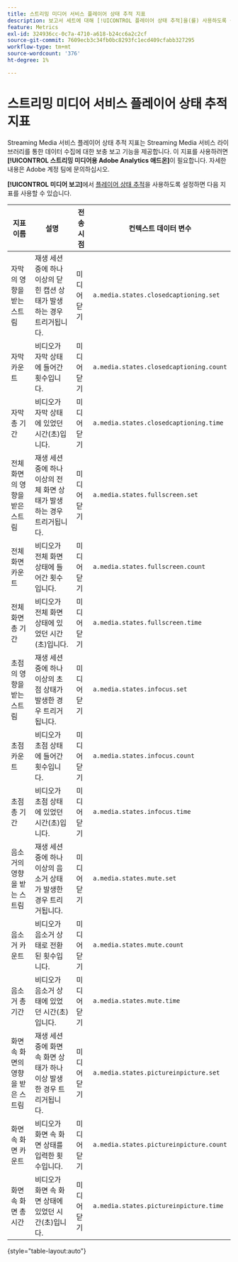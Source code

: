 ```yaml
---
title: 스트리밍 미디어 서비스 플레이어 상태 추적 지표
description: 보고서 세트에 대해 [!UICONTROL 플레이어 상태 추적]을(를) 사용하도록 설정할 때 사용 가능한 지표입니다.
feature: Metrics
exl-id: 324936cc-0c7a-4710-a618-b24cc6a2c2cf
source-git-commit: 7609ecb3c34fb0bc8293fc1ecd409cfabb327295
workflow-type: tm+mt
source-wordcount: '376'
ht-degree: 1%

---
```


# 스트리밍 미디어 서비스 플레이어 상태 추적 지표

Streaming Media 서비스 플레이어 상태 추적 지표는 Streaming Media 서비스 라이브러리를 통한 데이터 수집에 대한 보충 보고 기능을 제공합니다. 이 지표를 사용하려면 **[!UICONTROL 스트리밍 미디어용 Adobe Analytics 애드온]**&#x200B;이 필요합니다. 자세한 내용은 Adobe 계정 팀에 문의하십시오.

**[!UICONTROL 미디어 보고]**&#x200B;에서 [플레이어 상태 추적](/help/admin/admin/c-manage-report-suites/c-edit-report-suites/media-management.md)을 사용하도록 설정하면 다음 지표를 사용할 수 있습니다.

| 지표 이름 | 설명 | 전송 시점 | 컨텍스트 데이터 변수 |
| --- | --- | --- | --- |
| 자막의 영향을 받는 스트림 | 재생 세션 중에 하나 이상의 닫힌 캡션 상태가 발생하는 경우 트리거됩니다. | 미디어 닫기 | `a.media.states.closedcaptioning.set` |
| 자막 카운트 | 비디오가 자막 상태에 들어간 횟수입니다. | 미디어 닫기 | `a.media.states.closedcaptioning.count` |
| 자막 총 기간 | 비디오가 자막 상태에 있었던 시간(초)입니다. | 미디어 닫기 | `a.media.states.closedcaptioning.time` |
| 전체 화면의 영향을 받은 스트림 | 재생 세션 중에 하나 이상의 전체 화면 상태가 발생하는 경우 트리거됩니다. | 미디어 닫기 | `a.media.states.fullscreen.set` |
| 전체 화면 카운트 | 비디오가 전체 화면 상태에 들어간 횟수입니다. | 미디어 닫기 | `a.media.states.fullscreen.count` |
| 전체 화면 총 기간 | 비디오가 전체 화면 상태에 있었던 시간(초)입니다. | 미디어 닫기 | `a.media.states.fullscreen.time` |
| 초점의 영향을 받는 스트림 | 재생 세션 중에 하나 이상의 초점 상태가 발생한 경우 트리거됩니다. | 미디어 닫기 | `a.media.states.infocus.set` |
| 초점 카운트 | 비디오가 초점 상태에 들어간 횟수입니다. | 미디어 닫기 | `a.media.states.infocus.count` |
| 초점 총 기간 | 비디오가 초점 상태에 있었던 시간(초)입니다. | 미디어 닫기 | `a.media.states.infocus.time` |
| 음소거의 영향을 받는 스트림 | 재생 세션 중에 하나 이상의 음소거 상태가 발생한 경우 트리거됩니다. | 미디어 닫기 | `a.media.states.mute.set` |
| 음소거 카운트 | 비디오가 음소거 상태로 전환된 횟수입니다. | 미디어 닫기 | `a.media.states.mute.count` |
| 음소거 총 기간 | 비디오가 음소거 상태에 있었던 시간(초)입니다. | 미디어 닫기 | `a.media.states.mute.time` |
| 화면 속 화면의 영향을 받은 스트림 | 재생 세션 중에 화면 속 화면 상태가 하나 이상 발생한 경우 트리거됩니다. | 미디어 닫기 | `a.media.states.pictureinpicture.set` |
| 화면 속 화면 카운트 | 비디오가 화면 속 화면 상태를 입력한 횟수입니다. | 미디어 닫기 | `a.media.states.pictureinpicture.count` |
| 화면 속 화면 총 시간 | 비디오가 화면 속 화면 상태에 있었던 시간(초)입니다. | 미디어 닫기 | `a.media.states.pictureinpicture.time` |

{style="table-layout:auto"}
